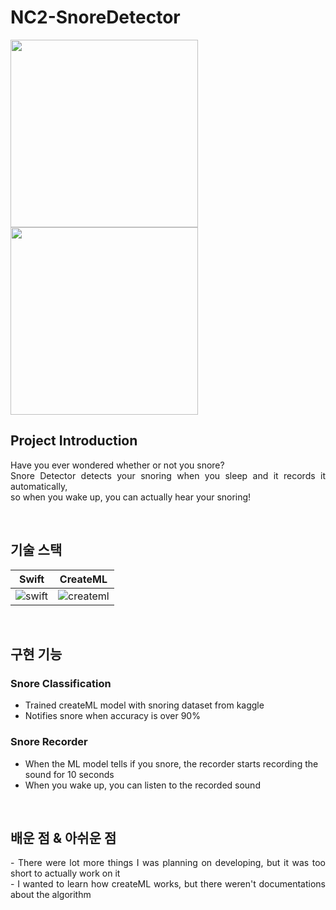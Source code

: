 # NC2-SnoreDetector

<p float="left">
  <img src="https://user-images.githubusercontent.com/72431640/190069311-ac6109f2-4545-4009-8a56-a97a4afd6ff7.PNG" width="300" />
  <img src="https://user-images.githubusercontent.com/72431640/190069319-91065a2f-a6c6-460c-8738-d401c0ca80dd.PNG" width="300" /> 
</p>

## Project Introduction

<p align="justify">
Have you ever wondered whether or not you snore? <br>
Snore Detector detects your snoring when you sleep and it records it automatically, <br>
so when you wake up, you can actually hear your snoring!
</p>

<br>

## 기술 스택

|     Swift     |     CreateML     |
| :-----------: | :--------------: |
|   ![swift]    |    ![createml]   |

<br>

## 구현 기능

### Snore Classification
- Trained createML model with snoring dataset from kaggle
- Notifies snore when accuracy is over 90%

### Snore Recorder
- When the ML model tells if you snore, the recorder starts recording the sound for 10 seconds
- When you wake up, you can listen to the recorded sound

<br>

## 배운 점 & 아쉬운 점

<p align="justify">
- There were lot more things I was planning on developing, but it was too short to actually work on it <br>
- I wanted to learn how createML works, but there weren't documentations about the algorithm
</p>

<br>

<!-- Stack Icon Refernces -->

[swift]: https://user-images.githubusercontent.com/72431640/190073481-7e519465-2996-4434-9d4a-bb8fb1c95ff8.png
[createml]: https://user-images.githubusercontent.com/72431640/190073945-2db95c52-32bf-472b-ad58-b261a288f477.png



